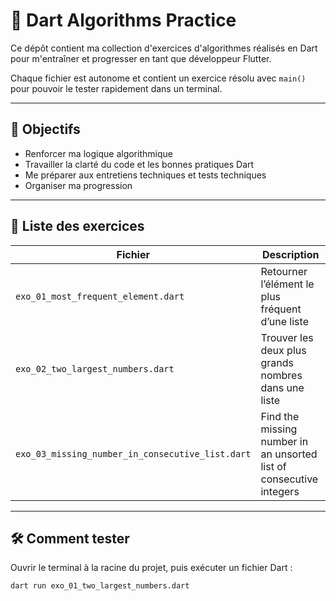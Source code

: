 # 🧠 Dart Algorithms Practice

Ce dépôt contient ma collection d'exercices d'algorithmes réalisés en Dart pour m'entraîner et progresser en tant que développeur Flutter.

Chaque fichier est autonome et contient un exercice résolu avec `main()` pour pouvoir le tester rapidement dans un terminal.

---

## 📌 Objectifs

- Renforcer ma logique algorithmique
- Travailler la clarté du code et les bonnes pratiques Dart
- Me préparer aux entretiens techniques et tests techniques
- Organiser ma progression

---

## 🧪 Liste des exercices

| Fichier | Description |
|--------|-------------|
| `exo_01_most_frequent_element.dart` | Retourner l’élément le plus fréquent d’une liste |
| `exo_02_two_largest_numbers.dart` | Trouver les deux plus grands nombres dans une liste |
| `exo_03_missing_number_in_consecutive_list.dart` | Find the missing number in an unsorted list of consecutive integers |
---

## 🛠️ Comment tester

Ouvrir le terminal à la racine du projet, puis exécuter un fichier Dart :

```bash
dart run exo_01_two_largest_numbers.dart
